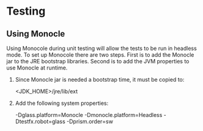 # Testing

## Using Monocle
Using Monocole during unit testing will allow the tests to be run in headless
mode. To set up Monocole there are two steps. First is to add the Monocle jar
to the JRE bootstrap libraries. Second is to add the JVM properties to use
Monocle at runtime.

1. Since Monocle jar is needed a bootstrap time, it must be copied to:

    <JDK_HOME>/jre/lib/ext

1. Add the following system properties:

    -Dglass.platform=Monocle -Dmonocle.platform=Headless -Dtestfx.robot=glass -Dprism.order=sw

